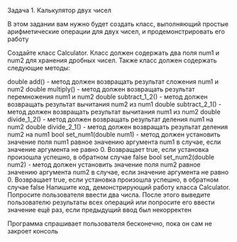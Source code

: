 Задача 1. Калькулятор двух чисел

В этом задании вам нужно будет создать класс, выполняющий простые арифметические операции для двух чисел, и продемонстрировать его работу

Создайте класс Calculator. Класс должен содержать два поля num1 и num2 для хранения дробных чисел. Также класс должен содержать следующие методы:

double add() - метод должен возвращать результат сложения num1 и num2
double multiply() - метод должен возвращать результат перемножения num1 и num2
double subtract_1_2() - метод должен возвращать результат вычитания num2 из num1
double subtract_2_1() - метод должен возвращать результат вычитания num1 из num2
double divide_1_2() - метод должен возвращать результат деления num1 на num2
double divide_2_1() - метод должен возвращать результат деления num2 на num1
bool set_num1(double num1) - метод должен установить значение поля num1 равное значению аргумента num1 в случае, если значение аргумента не равно 0. Возвращает true, если установка произошла успешно, в обратном случае false
bool set_num2(double num2) - метод должен установить значение поля num2 равное значению аргумента num2 в случае, если значение аргумента не равно 0. Возвращает true, если установка произошла успешно, в обратном случае false
Напишите код, демонстрирующий работу класса Calculator. Попросите пользователя ввести два числа. После этого выведите пользователю результаты всех операций или попросите его ввести значение ещё раз, если предыдущий ввод был некорректен

Программа спрашивает пользователя бесконечно, пока он сам не закроет консоль